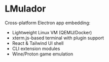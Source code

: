 # LMulador

Cross-platform Electron app embedding:
- Lightweight Linux VM (QEMU/Docker)
- xterm.js-based terminal with plugin support
- React & Tailwind UI shell
- CLI extension modules
- Wine/Proton game emulation
